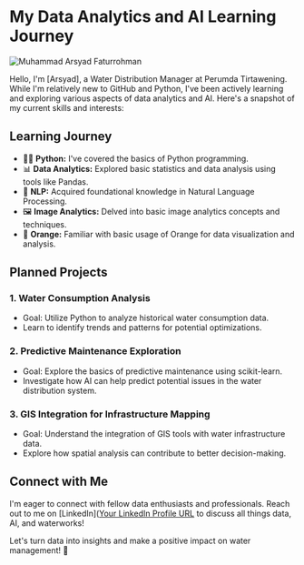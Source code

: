 # My Data Analytics and AI Learning Journey

![Muhammad Arsyad Faturrohman]()

Hello, I'm [Arsyad], a Water Distribution Manager at Perumda Tirtawening. While I'm relatively new to GitHub and Python, I've been actively learning and exploring various aspects of data analytics and AI. Here's a snapshot of my current skills and interests:

## Learning Journey

- 👩‍💻 **Python:** I've covered the basics of Python programming.
- 📊 **Data Analytics:** Explored basic statistics and data analysis using tools like Pandas.
- 📝 **NLP:** Acquired foundational knowledge in Natural Language Processing.
- 🖼️ **Image Analytics:** Delved into basic image analytics concepts and techniques.
- 🍊 **Orange:** Familiar with basic usage of Orange for data visualization and analysis.

## Planned Projects

### 1. Water Consumption Analysis
   - Goal: Utilize Python to analyze historical water consumption data.
   - Learn to identify trends and patterns for potential optimizations.

### 2. Predictive Maintenance Exploration
   - Goal: Explore the basics of predictive maintenance using scikit-learn.
   - Investigate how AI can help predict potential issues in the water distribution system.

### 3. GIS Integration for Infrastructure Mapping
   - Goal: Understand the integration of GIS tools with water infrastructure data.
   - Explore how spatial analysis can contribute to better decision-making.

## Connect with Me

I'm eager to connect with fellow data enthusiasts and professionals. Reach out to me on [LinkedIn]([Your LinkedIn Profile URL](https://www.linkedin.com/in/arsyadfr/) to discuss all things data, AI, and waterworks!

Let's turn data into insights and make a positive impact on water management! 🌊
